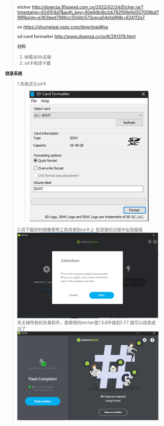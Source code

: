 > **etcher**
http://downza.91speed.com.cn/2022/02/24/Etcher.rar?timestamp=624104d7&auth_key=40e6db4bcbb782f09e9d357008bd799f&sign=e363bed7966cc50ddc573ceca04e1a96&t=624112e7
>
>**os**
https://shumeipai.nxez.com/download#os

>**sd card formatter**
http://www.downza.cn/soft/291378.html
>
>**材料**
 >1. 树莓派4b主板
 >2. sd卡和读卡器
 
 **烧录系统** 
 >1.先格式化sd卡
 >>![sd.png](..//images//sd.png)

 >2.将下载好的镜像使用工具烧录到sd卡上
 在烧录的过程中出现报错
 ![etcher_error.png](..//images//etcher_error.png)
 先关掉所有的杀毒软件，我使用的etcher是1.5.8升级到1.7.7 就可以烧录成功了
 ![etcher_success.png](..//images//etcher_success.png)

